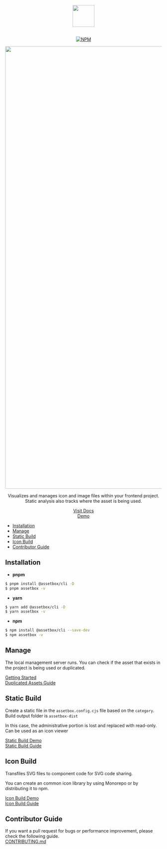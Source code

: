 <div align="center">
  <img src="https://github.com/assetbox/assetbox/assets/41789633/5e8e549e-e00f-4f90-a6c7-dc6c34ed4881" height="70" />
  <br />
  <br />
  
  [![NPM](https://img.shields.io/npm/v/@assetbox/cli)](https://www.npmjs.com/package/@assetbox/cli)
  
  <img width="1419" alt="image" src="https://github.com/assetbox/assetbox/assets/41789633/9a3a72a2-52ee-4e22-a2e6-ab80fab64cf9">
  
  <p>
    Visualizes and manages icon and image files within your frontend project.
    <br />
    Static analysis also tracks where the asset is being used.
  </p>
  
  [Visit Docs](https://assetbox.github.io)  
  [Demo](https://github.com/assetbox/demo)
  
</div>

* [Installation](#Installation)  
* [Manage](#Manage) 
* [Static Build](#Static-Build) 
* [Icon Build](#Icon-Build) 
* [Contributor Guide](#Contributor-Guide) 

## Installation

- **pnpm**

```sh
$ pnpm install @assetbox/cli -D
$ pnpm assetbox -v
```

- **yarn**

```sh
$ yarn add @assetbox/cli -D
$ yarn assetbox -v
```

- **npm**

```sh
$ npm install @assetbox/cli --save-dev
$ npm assetbox -v
```

## Manage
The local management server runs.
You can check if the asset that exists in the project is being used or duplicated.

[Getting Started](https://assetbox.github.io/docs/getting-started)  
[Duplicated Assets Guide](https://assetbox.github.io/docs/category/duplicated-assets-guide)  


## Static Build
Create a static file in the `assetbox.config.cjs` file based on the `category`.
Build output folder is `assetbox-dist`

In this case, the administrative portion is lost and replaced with read-only.
Can be used as an icon viewer

[Static Build Demo](https://assetbox.github.io/demo)  
[Static Build Guide](https://assetbox.github.io/docs/static-build)    


## Icon Build
Transfiles SVG files to component code for SVG code sharing.

You can create an common icon library by using Monorepo or by distributing it to npm.

[Icon Build Demo](https://www.npmjs.com/package/@assetbox/demo?activeTab=code)  
[Icon Build Guide](https://assetbox.github.io/docs/icon-build)  


## Contributor Guide

If you want a pull request for bugs or performance improvement, please check the following guide.  
[CONTRIBUTING.md](https://github.com/assetbox/assetbox/blob/main/CONTRIBUTING.md)
